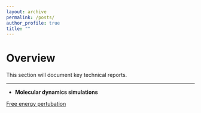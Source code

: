 ```yaml
---
layout: archive
permalink: /posts/
author_profile: true
title: ""
---
```



Overview
======

This section will document key technical reports.

-----------------------
+ **Molecular dynamics simulations**

[Free energy pertubation](/files/posts/fep.html)

